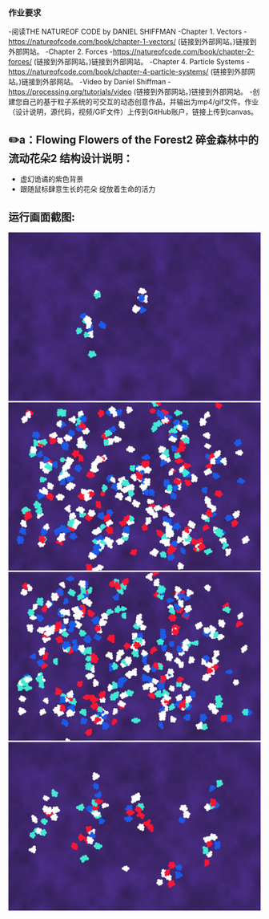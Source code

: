 ### 作业要求

-阅读THE NATUREOF CODE by DANIEL SHIFFMAN
-Chapter 1. Vectors
-https://natureofcode.com/book/chapter-1-vectors/ (链接到外部网站。)链接到外部网站。
-Chapter 2. Forces
-https://natureofcode.com/book/chapter-2-forces/ (链接到外部网站。)链接到外部网站。
-Chapter 4. Particle Systems
-https://natureofcode.com/book/chapter-4-particle-systems/ (链接到外部网站。)链接到外部网站。
-Video by Daniel Shiffman
-https://processing.org/tutorials/video (链接到外部网站。)链接到外部网站。
-创建您自己的基于粒子系统的可交互的动态创意作品，并输出为mp4/gif文件。作业（设计说明，源代码，视频/GIF文件）上传到GitHub账户，链接上传到canvas。

✏️a：Flowing Flowers of the Forest2 碎金森林中的流动花朵2 结构设计说明：  
-----------------
- 虚幻诡谲的紫色背景
- 跟随鼠标肆意生长的花朵 绽放着生命的活力
    
运行画面截图:  
-----------------
![image](https://github.com/jojojolynn/520432910003-JIANG-YILIN/blob/main/img_readme/5.1.png)
![image](https://github.com/jojojolynn/520432910003-JIANG-YILIN/blob/main/img_readme/5.2.png)
![image](https://github.com/jojojolynn/520432910003-JIANG-YILIN/blob/main/img_readme/5.3.png)
![image](https://github.com/jojojolynn/520432910003-JIANG-YILIN/blob/main/img_readme/5.4.png)
